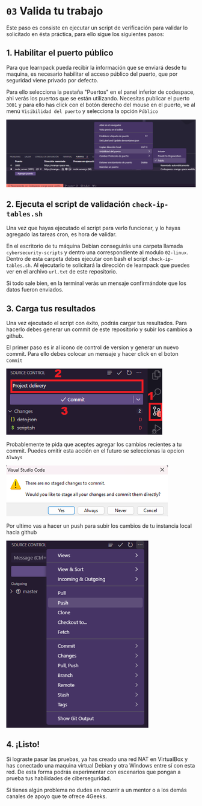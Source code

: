 # `03` Valida tu trabajo

Este paso es consiste en ejecutar un script de verificación para validar lo solicitado en ésta práctica, para ello sigue los siguientes pasos:

## 1. Habilitar el puerto público

Para que learnpack pueda recibir la información que se enviará desde tu maquina, es necesario habilitar el acceso público del puerto, que por seguridad viene privado por defecto.

Para ello selecciona la pestaña "Puertos" en el panel inferior de codespace, ahi verás los puertos que se están utilizando. Necesitas publicar el puerto `3001` y para ello has click con el botón derecho del mouse en el puerto, ve al menú `Visibilidad del puerto` y selecciona la opción `Público`

![Puerto público](../../.learn/assets/public-ports.png)

## 2. Ejecuta el script de validación `check-ip-tables.sh`

Una vez que hayas ejecutado el script para verlo funcionar, y lo hayas agregado las tareas cron, es hora de validar.

En el escritorio de tu máquina Debian conseguirás una carpeta llamada `cybersecurity-scripts` y dentro una correspondiente al modulo `02-linux`. Dentro de esta carpeta debes ejecutar con bash el script `check-ip-tables.sh`. Al ejecutarlo te solicitará la dirección de learnpack que puedes ver en el archivo `url.txt` de este repositorio.

Si todo sale bien, en la terminal verás un mensaje confirmándote que los datos fueron enviados. 

## 3. Carga tus resultados

Una vez ejecutado el script con éxito, podrás cargar tus resultados. Para hacerlo debes generar un commit de este repositorio y subir los cambios a github.

El primer paso es ir al icono de control de version y generar un nuevo commit. Para ello debes colocar un mensaje y hacer click en el boton `Commit`

![Generar commit](../../.learn/assets/commit.png)

Probablemente te pida que aceptes agregar los cambios recientes a tu commit. Puedes omitir esta acción en el futuro se seleccionas la opcion `Always`

![Aceptar stage de cambios](../../.learn/assets/accept-stage.png)

Por ultimo vas a hacer un push para subir los cambios de tu instancia local hacia github

![Hacer push](../../.learn/assets/push.png)

## 4. ¡Listo!

Si lograste pasar las pruebas, ya has creado una red NAT en VirtualBox y has conectado una maquina virtual Debian y otra Windows entre sí con esta red. De esta forma podrás experimentar con escenarios que pongan a prueba tus habilidades de ciberseguridad.

Si tienes algún problema no dudes en recurrir a un mentor o a los demás canales de apoyo que te ofrece 4Geeks.
